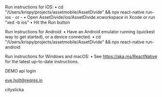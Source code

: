   Run instructions for iOS:
    • cd "/Users/krispy/projects/assetmobile/AssetDivide" && npx react-native run-ios
    - or -
    • Open AssetDivide/ios/AssetDivide.xcworkspace in Xcode or run "xed -b ios"
    • Hit the Run button

  Run instructions for Android:
    • Have an Android emulator running (quickest way to get started), or a device connected.
    • cd "/Users/krispy/projects/assetmobile/AssetDivide" && npx react-native run-android

  Run instructions for Windows and macOS:
    • See https://aka.ms/ReactNative for the latest up-to-date instructions.



DEMO api login

eve.holt@reqres.in

cityslicka